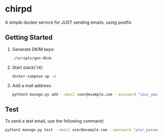 # chirpd

A simple docker service for JUST sending emails, using postfix

## Getting Started

1. Generate DKIM keys:
   ```sh
   ./scripts/gen-dkim
   ```

2. Start stack('nt):
   ```sh
   docker-compose up -d
   ```

3. Add a mail address:
   ```sh
   python3 manage.py add --email user@example.com --password "your_password"
   ```

## Test

To send a test email, use the following command:

```sh
python3 manage.py test --email user@example.com --password "your_password" --recipient recipient@example.com
```
